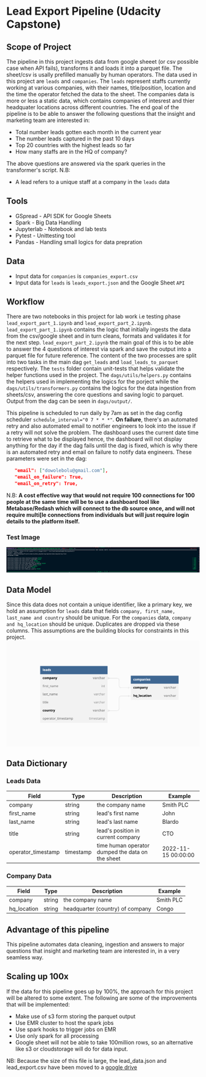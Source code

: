 # Lead Export Pipeline (Udacity Capstone)

## Scope of Project


The pipeline in this project ingests data from google sheeet (or csv possible case when API fails), transforms it and loads it into a parquet file.  The sheet/csv is usally prefilled manually by human operators. The data used in this project are  `leads` and `companies`. The `leads` represent staffs currently working at various companies, with their names, title/position, location and the time the operator fetched the data to the sheet. The companies data is more or less a static data, which contains companies of intesrest and thier headquater locations across different countries. The end goal of the pipeline is to be able to answer the following questions that the insight and marketing team are interested in:
* Total number leads gotten each month in the current year
* The number leads captured in the past 10 days
* Top 20 countries with the highest leads so far
* How many staffs are in the HQ of company?

The above questions are answered via the spark queries in the transformer's script.
N.B:
* A lead refers to a unique staff  at a company in the `leads` data


## Tools
* GSpread - API SDK for Google Sheets
* Spark - Big Data Handling
* Jupyterlab - Notebook and lab tests
* Pytest - Unittesting tool
* Pandas - Handling small logics for data prepration


## Data
* Input data for `companies` is `companies_export.csv`
* Input data for `leads` is `leads_export.json` and the Google Sheet `API`

## Workflow
There are two notebooks in this project for lab work i.e testing phase `lead_export_part_1.ipynb` and `lead_export_part_2.ipynb`. `lead_export_part_1.ipynb` contains the logic that initially ingests the data from the csv/google sheet and in turn cleans, formats and validates it for the next step. `lead_export_part_2.ipynb` the main goal of this is to be able to answer the  4 questions of interest via spark and save the output into a parquet file for future reference. The content of the two processes are split into two tasks in the main dag `get_leads` and `load_leads_to_parquet` respectively. The `tests` folder contain unit-tests that helps validate the helper functions used in the project. The `dags/utils/helpers.py` contains the helpers used in implementing the logics for the porject while the `dags/utils/transformers.py` contains the logics for the data ingestion from sheets/csv, answering the core questions and saving logic to parquet. Output from the dag can be seen in `dags/output/`.


 This pipeline is scheduled to run daily by 7am as set in the dag config scheduler `schedule_interval="0 7 * * *"`. **On failure**, there's an automated retry and also automated email to notifier engineers to look into the issue if a retry will not solve the problem. The dashboard uses the current date time to retrieve what to be displayed hence, the dashboard will not display anything for the day if the dag fails until the dag is fixed, which is why there is an automated retry and email on failure to notify data engineers. These parameters were set in the dag:
 ```json
    "email": ["dowolebolu@gmail.com"],
    "email_on_failure": True,
    "email_on_retry": True,
 ```

N.B: **A cost effective way that would not require 100 connections for 100 people at the same time will be to use a dashboard tool like Metabase/Redash which will connect to the db source once, and will not require multi[le connections from individuals but will just require login details to the platform itself.**

### Test Image
![Test Image](test_image.png)


## Data Model
Since this data does not contain a unique identifier, like a primary key, we hold an assumption for `leads` data that fields `company, first_name, last_name and country` should be unique. For the `companies` data, `company and hq_location` should be unique. Duplicates are dropped via these columns. This assumptions are the building blocks for constraints in this project.
![Data Model](data_model.png)

## Data Dictionary

### Leads Data

| Field |  Type   | Description | Example|
| ----- | ------ | ------------ | --------
| company | string | the company name | Smith PLC |
| first_name | string | lead's first name | John
| last_name | string | lead's last name | Blardo
| title | string | lead's position in current company | CTO
| operator_timestamp | timestamp | time human operator dumped the data on the sheet | 2022-11-15 00:00:00



### Company Data

| Field |  Type   | Description | Example|
| ----- | -------- | ----------- | -------
| company | string | the company name | Smith PLC |
| hq_location | string | headquarter (country) of company| Congo 

## Advantage of this pipeline
This pipeline automates data cleaning, ingestion  and answers to major questions that insight and marketing team are interested in, in a very seamless way.

## Scaling up 100x
If the data for this pipeline goes up by 100%, the approach for this project will be altered to some extent. The following are some of the improvements that will be implemented:
* Make use of s3 form storing the parquet output
* Use EMR cluster to host the spark jobs
* Use spark hooks to trigger jobs on EMR
* Use only spark for all processing
* Google sheet will not be able to take 100million rows, so an alternative like s3 or cloudstorage will do for data input.


NB: Because the size of this file is large, the lead_data.json and lead_export.csv have been moved to a [google drive](https://drive.google.com/drive/folders/1d36hJWSRgJLlPiLjFqyywexBjsksKKeB?usp=share_link)